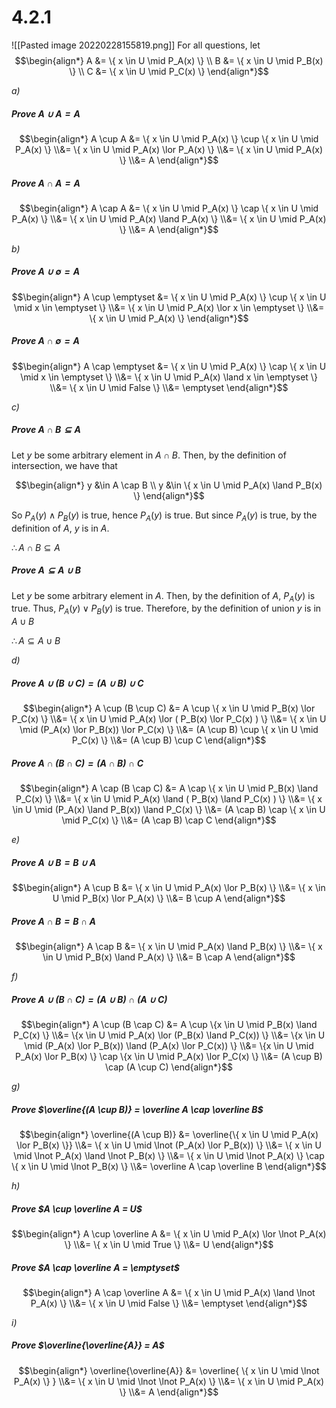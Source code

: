 # 4.2.1
![[Pasted image 20220228155819.png]]
For all questions, let 
$$\begin{align*}
	A &= \{ x \in U \mid P_A(x) \} \\
	B &= \{ x \in U \mid P_B(x) \} \\
	C &= \{ x \in U \mid P_C(x) \}
\end{align*}$$

*a)*
##### Prove $A \cup A = A$
$$\begin{align*}
	A \cup A
	&=
		\{ x \in U \mid P_A(x) \}
		\cup
		\{ x \in U \mid P_A(x) \}
	\\&=
		\{ x \in U \mid P_A(x) \lor P_A(x) \}
	\\&=
		\{ x \in U \mid P_A(x) \}
	\\&= 
		A
\end{align*}$$

##### Prove $A \cap A = A$
$$\begin{align*}
	A \cap A
	&=
		\{ x \in U \mid P_A(x) \}
		\cap
		\{ x \in U \mid P_A(x) \}
	\\&=
		\{ x \in U \mid P_A(x) \land P_A(x) \}
	\\&=
		\{ x \in U \mid P_A(x) \}
	\\&= 
		A
\end{align*}$$

*b)*
##### Prove $A \cup \emptyset = A$
$$\begin{align*}
	A \cup \emptyset
	&=
		\{ x \in U \mid P_A(x) \}
		\cup
		\{ x \in U \mid x \in \emptyset \}
	\\&=
		\{ x \in U \mid P_A(x) \lor x \in \emptyset \}
	\\&=
		\{ x \in U \mid P_A(x) \}
\end{align*}$$


##### Prove $A \cap \emptyset = A$
$$\begin{align*}
	A \cap \emptyset
	&=
		\{ x \in U \mid P_A(x) \}
		\cap
		\{ x \in U \mid x \in \emptyset \}
	\\&=
		\{ x \in U \mid P_A(x) \land x \in \emptyset \}
	\\&=
		\{ x \in U \mid False \}
	\\&=
		\emptyset
\end{align*}$$

*c)*
##### Prove $A \cap B \subseteq A$
Let $y$ be some arbitrary element in $A \cap B$. Then, by the definition of intersection, we have that 

$$\begin{align*}
	y &\in A \cap B \\
	y &\in \{ x \in U \mid P_A(x) \land P_B(x) \}
\end{align*}$$

So $P_A(y) \land P_B(y)$ is true, hence $P_A(y)$ is true. But since $P_A(y)$ is true, by the definition of $A$, $y$ is in $A$.

$\therefore A \cap B \subseteq A$ 

##### Prove $A \subseteq A \cup B$
Let $y$ be some arbitrary element in $A$. Then, by the definition of $A$, $P_A(y)$ is true. Thus, $P_A(y) \lor P_B(y)$ is true. Therefore, by the definition of union $y$ is in $A \cup B$

$\therefore A \subseteq A \cup B$

*d)*
##### Prove $A \cup (B \cup C) = (A \cup B) \cup C$
$$\begin{align*}
	A \cup (B \cup C)
	&=
		A \cup \{ 
			x \in U \mid P_B(x) \lor P_C(x) 
		\}
	\\&=
		\{ x \in U \mid P_A(x) \lor (
			P_B(x) \lor P_C(x)
		) \}
	\\&=
		\{ x \in U \mid (P_A(x) \lor P_B(x)) \lor P_C(x) \}
	\\&=
		(A \cup B) \cup \{ x \in U \mid P_C(x) \}
	\\&=
		(A \cup B) \cup C
\end{align*}$$

##### Prove $A \cap (B \cap C) = (A \cap B) \cap C$
$$\begin{align*}
	A \cap (B \cap C)
	&=
		A \cap \{ 
			x \in U \mid P_B(x) \land P_C(x) 
		\}
	\\&=
		\{ x \in U \mid P_A(x) \land (
			P_B(x) \land P_C(x)
		) \}
	\\&=
		\{ x \in U \mid (P_A(x) \land P_B(x)) \land P_C(x) \}
	\\&=
		(A \cap B) \cap \{ x \in U \mid P_C(x) \}
	\\&=
		(A \cap B) \cap C
\end{align*}$$

*e)*
##### Prove $A \cup B = B \cup A$
$$\begin{align*}
	A \cup B
	&=
		\{ x \in U \mid P_A(x) \lor P_B(x) \}
	\\&=
		\{ x \in U \mid P_B(x) \lor P_A(x) \}
	\\&=
		B \cup A
\end{align*}$$

##### Prove $A \cap B = B \cap A$
$$\begin{align*}
	A \cap B
	&=
		\{ x \in U \mid P_A(x) \land P_B(x) \}
	\\&=
		\{ x \in U \mid P_B(x) \land P_A(x) \}
	\\&=
		B \cap A
\end{align*}$$

*f)*
##### Prove $A \cup (B \cap C) = (A \cup B) \cap (A \cup C)$
$$\begin{align*}
	A \cup (B \cap C)
	&=
		A \cup 
		\{x \in U \mid P_B(x) \land P_C(x) \}
	\\&=
		\{x \in U \mid P_A(x) \lor (P_B(x) \land P_C(x)) \}
	\\&=
		\{x \in U \mid (P_A(x) \lor P_B(x)) \land (P_A(x) \lor P_C(x)) \}
	\\&=
		\{x \in U \mid P_A(x) \lor P_B(x) \}
		\cap
		\{x \in U \mid P_A(x) \lor P_C(x) \}
	\\&=
		(A \cup B) \cap (A \cup C)
\end{align*}$$

*g)*
##### Prove $\overline{(A \cup B)} = \overline A \cap \overline B$
$$\begin{align*}
	\overline{(A \cup B)}
	&=
		\overline{\{ x \in U \mid P_A(x) \lor P_B(x) \}}
	\\&=
		\{ x \in U \mid \lnot (P_A(x) \lor P_B(x)) \}
	\\&=
		\{ x \in U \mid \lnot P_A(x) \land \lnot P_B(x) \}
	\\&=
		\{ x \in U \mid \lnot P_A(x) \}
		\cap 
		\{ x \in U \mid \lnot P_B(x) \}
	\\&=
		\overline A \cap \overline B
\end{align*}$$

*h)*
##### Prove $A \cup \overline A = U$
$$\begin{align*}
	A \cup \overline A
	&=
		\{ x \in U \mid P_A(x) \lor \lnot P_A(x) \}
	\\&=
		\{ x \in U \mid True \}
	\\&=
		U
\end{align*}$$

##### Prove $A \cap \overline A = \emptyset$
$$\begin{align*}
	A \cap \overline A
	&=
		\{ x \in U \mid P_A(x) \land \lnot P_A(x) \}
	\\&=
		\{ x \in U \mid False \}
	\\&=
		\emptyset
\end{align*}$$

*i)*
##### Prove $\overline{\overline{A}} = A$
$$\begin{align*}
	\overline{\overline{A}}
	&=
		\overline{
			\{ x \in U \mid \lnot P_A(x) \}
		}
	\\&=
		\{ x \in U \mid \lnot \lnot P_A(x) \}
	\\&=
		\{ x \in U \mid P_A(x) \}
	\\&=
		A
\end{align*}$$

